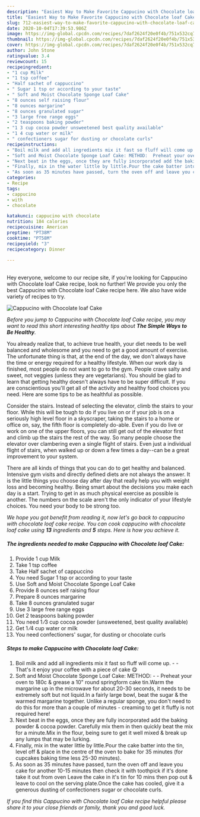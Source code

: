 ```yaml
---
description: "Easiest Way to Make Favorite Cappucino with Chocolate loaf Cake"
title: "Easiest Way to Make Favorite Cappucino with Chocolate loaf Cake"
slug: 712-easiest-way-to-make-favorite-cappucino-with-chocolate-loaf-cake
date: 2020-10-04T17:39:53.986Z
image: https://img-global.cpcdn.com/recipes/7daf2624f20e0f4b/751x532cq70/cappucino-with-chocolate-loaf-cake-recipe-main-photo.jpg
thumbnail: https://img-global.cpcdn.com/recipes/7daf2624f20e0f4b/751x532cq70/cappucino-with-chocolate-loaf-cake-recipe-main-photo.jpg
cover: https://img-global.cpcdn.com/recipes/7daf2624f20e0f4b/751x532cq70/cappucino-with-chocolate-loaf-cake-recipe-main-photo.jpg
author: John Stone
ratingvalue: 3.4
reviewcount: 15
recipeingredient:
- "1 cup Milk"
- "1 tsp coffee"
- "Half sachet of cappuccino"
- " Sugar 1 tsp or according to your taste"
- " Soft and Moist Chocolate Sponge Loaf Cake"
- "8 ounces self raising flour"
- "8 ounces margarine"
- "8 ounces granulated sugar"
- "3 large free range eggs"
- "2 teaspoons baking powder"
- "1 3 cup cocoa powder unsweetened best quality available"
- "1 4 cup water or milk"
- " confectioners sugar for dusting or chocolate curls"
recipeinstructions:
- "Boil milk and add all ingredients mix it fast so fluff will come up.  That&#39;s it enjoy your coffee with a piece of cake 😋"
- "Soft and Moist Chocolate Sponge Loaf Cake: METHOD:  Preheat your oven to 180c &amp; grease a 10&#34; round springform cake tin.Warm the margarine up in the microwave for about 20-30 seconds, it needs to be extremely soft but not liquid.In a fairly large bowl, beat the sugar &amp; the warmed margarine together. Unlike a regular sponge, you don&#39;t need to do this for more than a couple of minutes - creaming to get it fluffy is not required here!"
- "Next beat in the eggs, once they are fully incorporated add the baking powder &amp; cocoa powder. Carefully mix them in then quickly beat the mix for a minute.Mix in the flour, being sure to get it well mixed &amp; break up any lumps that may be lurking."
- "Finally, mix in the water little by little.Pour the cake batter into the tin, level off &amp; place in the centre of the oven to bake for 35 minutes (for cupcakes baking time less 25-30 minutes)."
- "As soon as 35 minutes have passed, turn the oven off and leave you cake for another 10-15 minutes then check it with toothpick if it&#39;s done take it out from oven Leave the cake in it&#39;s tin for 10 mins then pop out &amp; leave to cool on the serving plate.Once the cake has cooled, give it a generous dusting of confectioners sugar or chocolate curls."
categories:
- Recipe
tags:
- cappucino
- with
- chocolate

katakunci: cappucino with chocolate 
nutrition: 184 calories
recipecuisine: American
preptime: "PT38M"
cooktime: "PT58M"
recipeyield: "3"
recipecategory: Dinner

---
```

<br>
Hey everyone, welcome to our recipe site, if you're looking for Cappucino with Chocolate loaf Cake recipe, look no further! We provide you only the best Cappucino with Chocolate loaf Cake recipe here. We also have wide variety of recipes to try.
<br>


![Cappucino with Chocolate loaf Cake](https://img-global.cpcdn.com/recipes/7daf2624f20e0f4b/751x532cq70/cappucino-with-chocolate-loaf-cake-recipe-main-photo.jpg)

<i>Before you jump to Cappucino with Chocolate loaf Cake recipe, you may want to read this short interesting healthy tips about <strong>The Simple Ways to Be Healthy</strong>.</i>

You already realize that, to achieve true health, your diet needs to be well balanced and wholesome and you need to get a good amount of exercise. The unfortunate thing is that, at the end of the day, we don't always have the time or energy required for a healthy lifestyle. When our work day is finished, most people do not want to go to the gym. People crave salty and sweet, not veggies (unless they are vegetarians). You should be glad to learn that getting healthy doesn't always have to be super difficult. If you are conscientious you'll get all of the activity and healthy food choices you need. Here are some tips to be as healthful as possible.

Consider the stairs. Instead of selecting the elevator, climb the stairs to your floor. While this will be tough to do if you live on or if your job is on a seriously high level floor in a skyscraper, taking the stairs to a home or office on, say, the fifth floor is completely do-able. Even if you do live or work on one of the upper floors, you can still get out of the elevator first and climb up the stairs the rest of the way. So many people choose the elevator over clambering even a single flight of stairs. Even just a individual flight of stairs, when walked up or down a few times a day--can be a great improvement to your system. 

There are all kinds of things that you can do to get healthy and balanced. Intensive gym visits and directly defined diets are not always the answer. It is the little things you choose day after day that really help you with weight loss and becoming healthy. Being smart about the decisions you make each day is a start. Trying to get in as much physical exercise as possible is another. The numbers on the scale aren't the only indicator of your lifestyle choices. You need your body to be strong too. 


<i>We hope you got benefit from reading it, now let's go back to cappucino with chocolate loaf cake recipe. You can cook cappucino with chocolate loaf cake using <strong>13</strong> ingredients and <strong>5</strong> steps. Here is how you achieve it.
</i>

##### The ingredients needed to make Cappucino with Chocolate loaf Cake:

1. Provide 1 cup Milk
1. Take 1 tsp coffee
1. Take Half sachet of cappuccino
1. You need  Sugar 1 tsp or according to your taste
1. Use  Soft and Moist Chocolate Sponge Loaf Cake
1. Provide 8 ounces self raising flour
1. Prepare 8 ounces margarine
1. Take 8 ounces granulated sugar
1. Use 3 large free range eggs
1. Get 2 teaspoons baking powder
1. You need 1 ⁄3 cup cocoa powder (unsweetened, best quality available)
1. Get 1 ⁄4 cup water or milk
1. You need  confectioners&#39; sugar, for dusting or chocolate curls


##### Steps to make Cappucino with Chocolate loaf Cake:

1. Boil milk and add all ingredients mix it fast so fluff will come up. -  - That&#39;s it enjoy your coffee with a piece of cake 😋
1. Soft and Moist Chocolate Sponge Loaf Cake: METHOD: -  - Preheat your oven to 180c &amp; grease a 10&#34; round springform cake tin.Warm the margarine up in the microwave for about 20-30 seconds, it needs to be extremely soft but not liquid.In a fairly large bowl, beat the sugar &amp; the warmed margarine together. Unlike a regular sponge, you don&#39;t need to do this for more than a couple of minutes - creaming to get it fluffy is not required here!
1. Next beat in the eggs, once they are fully incorporated add the baking powder &amp; cocoa powder. Carefully mix them in then quickly beat the mix for a minute.Mix in the flour, being sure to get it well mixed &amp; break up any lumps that may be lurking.
1. Finally, mix in the water little by little.Pour the cake batter into the tin, level off &amp; place in the centre of the oven to bake for 35 minutes (for cupcakes baking time less 25-30 minutes).
1. As soon as 35 minutes have passed, turn the oven off and leave you cake for another 10-15 minutes then check it with toothpick if it&#39;s done take it out from oven Leave the cake in it&#39;s tin for 10 mins then pop out &amp; leave to cool on the serving plate.Once the cake has cooled, give it a generous dusting of confectioners sugar or chocolate curls.


<i>If you find this Cappucino with Chocolate loaf Cake recipe helpful please share it to your close friends or family, thank you and good luck.</i>
